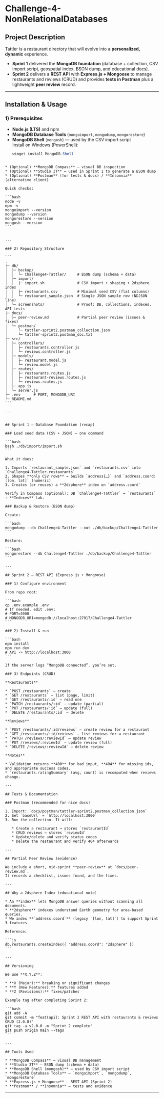 ﻿# Challenge-4-NonRelationalDatabases

## Project Description

Tattler is a restaurant directory that will evolve into a **personalized, dynamic** experience.

- **Sprint 1** delivered the **MongoDB foundation** (database + collection, CSV import script, geospatial index, BSON dump, and educational docs).
- **Sprint 2** delivers a **REST API** with **Express.js + Mongoose** to manage restaurants and reviews (CRUD) and provides **tests in Postman** plus a lightweight **peer review** record.

---

## Installation & Usage

### 1) Prerequisites

- **Node.js (LTS)** and npm  
- **MongoDB Database Tools** (`mongoimport`, `mongodump`, `mongorestore`)  
- **MongoDB Shell** (`mongosh`) — used by the CSV import script  
  Install on Windows (PowerShell):
  ```powershell
  winget install MongoDB.Shell
````

* (Optional) **MongoDB Compass** — visual DB inspection
* (Optional) **Studio 3T** — used in Sprint 1 to generate a BSON dump
* (Optional) **Postman** (for tests & docs) / **Insomnia** (alternative client)

Quick checks:

```bash
node -v
npm -v
mongoimport --version
mongodump --version
mongorestore --version
mongosh --version
```


---

### 2) Repository Structure

```
.
├─ db/
│  ├─ backup/
│  │  └─ Challenge4-Tattler/     # BSON dump (schema + data)
│  ├─ import/
│  │  ├─ import.sh               # CSV import + shaping + 2dsphere index
│  │  ├─ restaurants.csv         # Minimal seed CSV (flat columns)
│  │  └─ restaurant_sample.json  # Single JSON sample row (NDJSON line)
│  └─ screenshots/               # Proof: DB, collections, indexes, API tests
├─ docs/
│  ├─ peer-review.md             # Partial peer review (issues & fixes)
│  └─ postman/
│     └─ tattler-sprint2.postman_collection.json
│     └─ tattler-sprint2.postman_doc.txt
├─ src/
│  ├─ controllers/
│  │  ├─ restaurants.controller.js
│  │  └─ reviews.controller.js
│  ├─ models/
│  │  ├─ restaurant.model.js
│  │  └─ review.model.js
│  ├─ routes/
│  │  ├─ restaurants.routes.js
│  │  ├─ restaurant-reviews.routes.js
│  │  └─ reviews.routes.js
│  ├─ app.js
│  └─ server.js
├─ .env      # PORT, MONGODB_URI                    
└─ README.md
```

---


## Sprint 1 — Database Foundation (recap)

### Load seed data (CSV + JSON) — one command

```bash
bash ./db/import/import.sh
```

What it does:

1. Imports `restaurant_sample.json` and `restaurants.csv` into `Challenge4-Tattler.restaurants`
2. Shapes **only CSV rows** → builds `address{…}` and `address.coord: [lon, lat]` (numeric)
3. Creates (or reuses) a **2dsphere** index on `address.coord`

Verify in Compass (optional): DB `Challenge4-Tattler` → `restaurants` → **Indexes** tab.

### Backup & Restore (BSON dump)

Create:

```bash
mongodump --db Challenge4-Tattler --out ./db/backup/Challenge4-Tattler
```

Restore:

```bash
mongorestore --db Challenge4-Tattler ./db/backup/Challenge4-Tattler
```

---

## Sprint 2 — REST API (Express.js + Mongoose)

### 1) Configure environment

From repo root:

```bash
cp .env.example .env
# If needed, edit .env:
# PORT=3000
# MONGODB_URI=mongodb://localhost:27017/Challenge4-Tattler
```

### 2) Install & run

```bash
npm install
npm run dev
# API -> http://localhost:3000
```

If the server logs “MongoDB connected”, you’re set.

### 3) Endpoints (CRUD)

**Restaurants**

* `POST /restaurants` — create
* `GET /restaurants` — list (page, limit)
* `GET /restaurants/:id` — read one
* `PATCH /restaurants/:id` — update (partial)
* `PUT /restaurants/:id` — update (full)
* `DELETE /restaurants/:id` — delete

**Reviews**

* `POST /restaurants/:id/reviews` — create review for a restaurant
* `GET /restaurants/:id/reviews` — list reviews for a restaurant
* `PATCH /reviews/:reviewId` — update review
* `PUT /reviews/:reviewId` — update review (full)
* `DELETE /reviews/:reviewId` — delete review

**Notes**

* Validation returns **400** for bad input, **404** for missing ids, and appropriate success codes.
* `restaurants.ratingSummary` (avg, count) is recomputed when reviews change.

---

## Tests & Documentation

### Postman (recommended for nice docs)

1. Import: `docs/postman/tattler-sprint2.postman_collection.json`
2. Set `baseUrl` = `http://localhost:3000`
3. Run the collection. It will:

   * Create a restaurant → stores `restaurantId`
   * CRUD reviews → stores `reviewId`
   * Update/delete and verify status codes
   * Delete the restaurant and verify 404 afterwards

---

## Partial Peer Review (evidence)

We include a short, mid-sprint **peer-review** at `docs/peer-review.md`.
It records a checklist, issues found, and the fixes.

---

## Why a 2dsphere Index (educational note)

* An **index** lets MongoDB answer queries without scanning all documents.
* **2dsphere** indexes understand Earth geometry for area-based queries.
* We index **`address.coord`** (legacy `[lon, lat]`) to support Sprint 3 features.

Reference:

```js
db.restaurants.createIndex({ "address.coord": "2dsphere" })
```

---

## Versioning

We use **X.Y.Z**:

* **X (Major):** breaking or significant changes
* **Y (New Features):** features added
* **Z (Revisions):** fixes/patches

Example tag after completing Sprint 2:

```bash
git add -A
git commit -m "feat(api): Sprint 2 REST API with restaurants & reviews CRUD (2.0.0)"
git tag -a v2.0.0 -m "Sprint 2 complete"
git push origin main --tags
```

---

## Tools Used

* **MongoDB Compass** — visual DB management
* **Studio 3T** — BSON dump (schema + data)
* **MongoDB Shell (mongosh)** — used by CSV import script
* **MongoDB Database Tools** — `mongoimport`, `mongodump`, `mongorestore`
* **Express.js + Mongoose** — REST API (Sprint 2)
* **Postman** / **Insomnia** — tests and evidence

````

---
